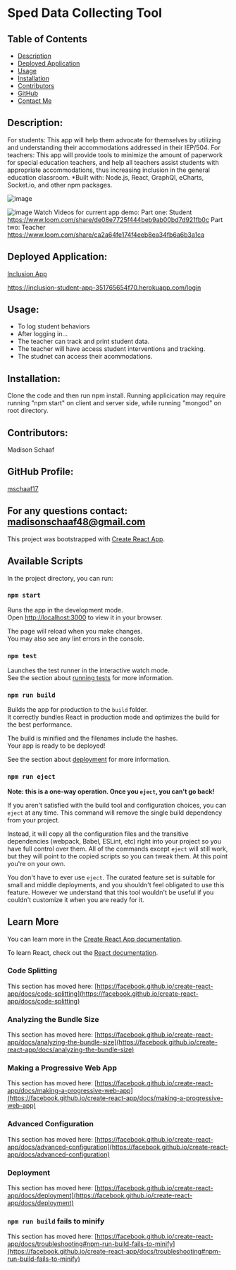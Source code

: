 # Sped Data Collecting Tool

## Table of Contents
* [Description](#description)
* [Deployed Application](#deployed-application)
* [Usage](#usage)
* [Installation](#installation)
* [Contributors](#contributors)
* [GitHub](#github-profile)
* [Contact Me](#for-any-questions-contact)

## Description:
For students: This app will help them advocate for themselves by utilizing and understanding their accommodations addressed in their IEP/504.
For teachers: This app will provide tools to minimize the amount of paperwork for special education teachers, and help all teachers assist students with appropriate accommodations, thus increasing inclusion in the general education classroom. 
*Built with: Node.js, React, GraphQl, eCharts, Socket.io, and other npm packages.

![image](https://user-images.githubusercontent.com/97362296/227383596-0674cc18-fbca-4da6-9168-931011b4b40c.png)

![image](https://user-images.githubusercontent.com/97362296/227383685-2f0621f6-e2ae-4952-abbe-110aa380087f.png)
Watch Videos for current app demo:
Part one: Student 
https://www.loom.com/share/de08e7725f444beb9ab00bd7d921fb0c
Part two: Teacher
https://www.loom.com/share/ca2a64fe174f4eeb8ea34fb6a6b3a1ca



## Deployed Application:
[Inclusion App](https://inclusion-student-app-351765654f70.herokuapp.com/)

https://inclusion-student-app-351765654f70.herokuapp.com/login

## Usage:
* To log student behaviors
* After logging in...
* The teacher can track and print student data. 
* The teacher will have access student interventions and tracking.
* The studnet can access their acommodations.

## Installation:
Clone the code and then run npm install. Running applicication may require running "npm start" on client and server side, while running "mongod" on root directory.

## Contributors:
Madison Schaaf


## GitHub Profile:
[mschaaf17](https://github.com/mschaaf17)


## For any questions contact: madisonschaaf48@gmail.com


This project was bootstrapped with [Create React App](https://github.com/facebook/create-react-app).

## Available Scripts

In the project directory, you can run:

### `npm start`

Runs the app in the development mode.\
Open [http://localhost:3000](http://localhost:3000) to view it in your browser.

The page will reload when you make changes.\
You may also see any lint errors in the console.

### `npm test`

Launches the test runner in the interactive watch mode.\
See the section about [running tests](https://facebook.github.io/create-react-app/docs/running-tests) for more information.

### `npm run build`

Builds the app for production to the `build` folder.\
It correctly bundles React in production mode and optimizes the build for the best performance.

The build is minified and the filenames include the hashes.\
Your app is ready to be deployed!

See the section about [deployment](https://facebook.github.io/create-react-app/docs/deployment) for more information.

### `npm run eject`

**Note: this is a one-way operation. Once you `eject`, you can't go back!**

If you aren't satisfied with the build tool and configuration choices, you can `eject` at any time. This command will remove the single build dependency from your project.

Instead, it will copy all the configuration files and the transitive dependencies (webpack, Babel, ESLint, etc) right into your project so you have full control over them. All of the commands except `eject` will still work, but they will point to the copied scripts so you can tweak them. At this point you're on your own.

You don't have to ever use `eject`. The curated feature set is suitable for small and middle deployments, and you shouldn't feel obligated to use this feature. However we understand that this tool wouldn't be useful if you couldn't customize it when you are ready for it.

## Learn More

You can learn more in the [Create React App documentation](https://facebook.github.io/create-react-app/docs/getting-started).

To learn React, check out the [React documentation](https://reactjs.org/).

### Code Splitting

This section has moved here: [https://facebook.github.io/create-react-app/docs/code-splitting](https://facebook.github.io/create-react-app/docs/code-splitting)

### Analyzing the Bundle Size

This section has moved here: [https://facebook.github.io/create-react-app/docs/analyzing-the-bundle-size](https://facebook.github.io/create-react-app/docs/analyzing-the-bundle-size)

### Making a Progressive Web App

This section has moved here: [https://facebook.github.io/create-react-app/docs/making-a-progressive-web-app](https://facebook.github.io/create-react-app/docs/making-a-progressive-web-app)

### Advanced Configuration

This section has moved here: [https://facebook.github.io/create-react-app/docs/advanced-configuration](https://facebook.github.io/create-react-app/docs/advanced-configuration)

### Deployment

This section has moved here: [https://facebook.github.io/create-react-app/docs/deployment](https://facebook.github.io/create-react-app/docs/deployment)

### `npm run build` fails to minify

This section has moved here: [https://facebook.github.io/create-react-app/docs/troubleshooting#npm-run-build-fails-to-minify](https://facebook.github.io/create-react-app/docs/troubleshooting#npm-run-build-fails-to-minify)
